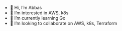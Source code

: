 - 👋 Hi, I’m Abbas
- 👀 I’m interested in AWS, k8s
- 🌱 I’m currently learning Go
- 💞️ I’m looking to collaborate on AWS, k8s, Terraform
<!---
abbasghulam/abbasghulam is a ✨ special ✨ repository because its `README.md` (this file) appears on your GitHub profile.
You can click the Preview link to take a look at your changes.
--->
